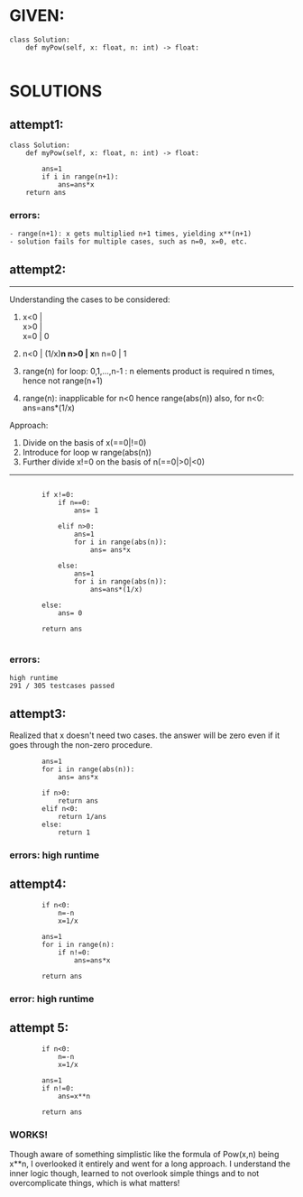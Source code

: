 # GIVEN:

```
class Solution:
    def myPow(self, x: float, n: int) -> float:
  
``` 
  
# SOLUTIONS

## attempt1:

```
class Solution:
    def myPow(self, x: float, n: int) -> float:
    
        ans=1
        if i in range(n+1):
            ans=ans*x
	return ans
```

### errors:
	- range(n+1): x gets multiplied n+1 times, yielding x**(n+1)
	- solution fails for multiple cases, such as n=0, x=0, etc.
	
	
## attempt2:
____________________________________________________
Understanding the cases to be considered:
1. 	x<0	|	
	x>0	|	
	x=0	|	0
	
2.	n<0	|	(1/x)**n
	n>0	|	x**n
	n=0	|	1
	
3. 	range(n) for loop: 0,1,...,n-1 : n elements
	product is required n times, hence not range(n+1)
	
4.	range(n): 	inapplicable for n<0
	hence		range(abs(n))
	also, for n<0: ans=ans*(1/x)
	
Approach:
1.	Divide on the basis of x(==0|!=0)
2.	Introduce for loop w range(abs(n))
3.	Further divide x!=0 on the basis of n(==0|>0|<0)
____________________________________________________

```

        if x!=0:    
            if n==0:
                ans= 1

            elif n>0:
                ans=1
                for i in range(abs(n)):
                    ans= ans*x

            else:
                ans=1
                for i in range(abs(n)):
                    ans=ans*(1/x)

        else:
            ans= 0

        return ans
	
```

### errors:
	high runtime
	291 / 305 testcases passed
	
	
## attempt3:

Realized that x doesn't need two cases.
the answer will be zero even if it goes through the non-zero procedure.

```
        ans=1
        for i in range(abs(n)):
            ans= ans*x
        
        if n>0:
            return ans
        elif n<0:
            return 1/ans
        else:
            return 1
```

### errors: high runtime



## attempt4:

```
        if n<0:
            n=-n
            x=1/x

        ans=1
        for i in range(n):
            if n!=0:
                ans=ans*x
        
        return ans
```

### error: high runtime

## attempt 5:

```
        if n<0:
            n=-n
            x=1/x

        ans=1
        if n!=0:
            ans=x**n
        
        return ans
```

### WORKS!
Though aware of something simplistic like the formula of Pow(x,n) being x**n, I overlooked it entirely and went for a long approach.
I understand the inner logic though, learned to not overlook simple things and to not overcomplicate things, which is what matters!



